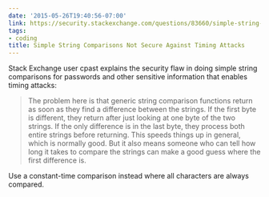 ```yaml
---
date: '2015-05-26T19:40:56-07:00'
link: https://security.stackexchange.com/questions/83660/simple-string-comparisons-not-secure-against-timing-attacks
tags:
- coding
title: Simple String Comparisons Not Secure Against Timing Attacks
---
```


Stack Exchange user cpast explains the security flaw in doing simple string comparisons for passwords and other sensitive information that enables timing attacks:

>The problem here is that generic string comparison functions return as soon as they find a difference between the strings. If the first byte is different, they return after just looking at one byte of the two strings. If the only difference is in the last byte, they process both entire strings before returning. This speeds things up in general, which is normally good. But it also means someone who can tell how long it takes to compare the strings can make a good guess where the first difference is.

Use a constant-time comparison instead where all characters are always compared.
